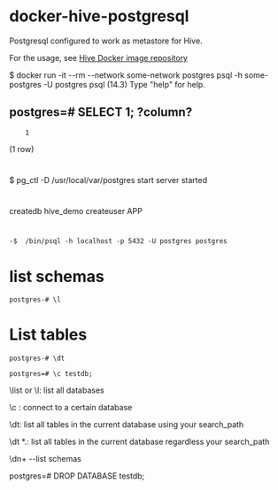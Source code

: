 # docker-hive-postgresql
Postgresql configured to work as metastore for Hive.

For the usage, see [Hive Docker image repository](https://github.com/brijeshdhaker-europe/docker-hive/blob/master/docker-compose.yml)

$ docker run -it --rm --network some-network postgres psql -h some-postgres -U postgres
psql (14.3)
Type "help" for help.

postgres=# SELECT 1;
?column?
----------
        1
(1 row)


#
#
#
$ pg_ctl -D /usr/local/var/postgres start
server started

#
#
#
createdb hive_demo
createuser APP


# 

```shell
-$  /bin/psql -h localhost -p 5432 -U postgres postgres
```

# list schemas
```sqlite-psql
postgres-# \l
```

# List tables
```sqlite-psql
postgres-# \dt

postgres=# \c testdb;
```

\list or \l: list all databases

\c <db name>: connect to a certain database

\dt: list all tables in the current database using your search_path

\dt *.: list all tables in the current database regardless your search_path

\dn+ --list schemas

postgres=# DROP DATABASE testdb;